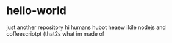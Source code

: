 # hello-world
just another repository
hi humans 
hubot heaew ikile nodejs and coffeescriotpt (that2s what im made of 
